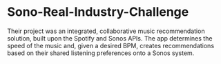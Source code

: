 # Sono-Real-Industry-Challenge
Their project was an integrated, collaborative music recommendation solution, built upon the Spotify and Sonos APIs. The app determines the speed of the music and, given a desired BPM, creates recommendations based on their shared listening preferences onto a Sonos system. 
